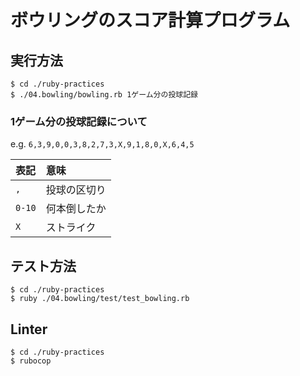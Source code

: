 # ボウリングのスコア計算プログラム

## 実行方法

```
$ cd ./ruby-practices
$ ./04.bowling/bowling.rb 1ゲーム分の投球記録
```

### 1ゲーム分の投球記録について

e.g. `6,3,9,0,0,3,8,2,7,3,X,9,1,8,0,X,6,4,5`

|表記  |意味        |
|:-----|:-----------|
|`,`   |投球の区切り|
|`0-10`|何本倒したか|
|`X`   |ストライク  |

## テスト方法

```
$ cd ./ruby-practices
$ ruby ./04.bowling/test/test_bowling.rb
```

## Linter

```
$ cd ./ruby-practices
$ rubocop
```
